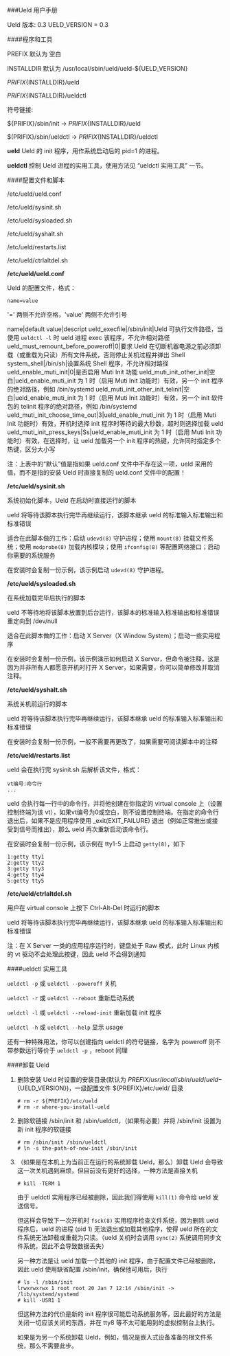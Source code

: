 ###Ueld 用户手册

Ueld 版本: 0.3
UELD_VERSION = 0.3

####程序和工具

PREFIX 默认为 空白

INSTALLDIR 默认为 /usr/local/sbin/ueld/ueld-${UELD_VERSION}

${PRIFIX}${INSTALLDIR}/ueld

${PRIFIX}${INSTALLDIR}/ueldctl

符号链接:

${PRIFIX}/sbin/init -> ${PRIFIX}${INSTALLDIR}/ueld

$(PRIFIX}/sbin/ueldctl -> ${PRIFIX}${INSTALLDIR}/ueldctl

**ueld** Ueld 的 init 程序，用作系统启动后的 pid=1 的进程。

**ueldctl** 控制 Ueld 进程的实用工具，使用方法见 “ueldctl 实用工具” 一节。

####配置文件和脚本

/etc/ueld/ueld.conf

/etc/ueld/sysinit.sh

/etc/ueld/sysloaded.sh

/etc/ueld/syshalt.sh

/etc/ueld/restarts.list

/etc/ueld/ctrlaltdel.sh

**/etc/ueld/ueld.conf**

Ueld 的配置文件，格式：

```
name=value
```

'=' 两侧不允许空格，'value' 两侧不允许引号

name|default value|descript
ueld_execfile|/sbin/init|Ueld 可执行文件路径，当使用 `ueldctl -l` 时 ueld 进程 exec 该程序，不允许相对路径
ueld_must_remount_before_poweroff|0|要求 Ueld 在切断机器电源之前必须卸载（或重载为只读）所有文件系统，否则停止关机过程并弹出 Shell
system_shell|/bin/sh|设置系统 Shell 程序，不允许相对路径
ueld_enable_muti_init|0|是否启用 Muti Init 功能
ueld_muti_init_other_init|空白|ueld_enable_muti_init 为 1 时（启用 Muti Init 功能时）有效，另一个 init 程序的绝对路径，例如 /bin/systemd
ueld_muti_init_other_init_telinit|空白|ueld_enable_muti_init 为 1 时（启用 Muti Init 功能时）有效，另一个 init 软件包的 telinit 程序的绝对路径，例如 /bin/systemd
ueld_muti_init_choose_time_out|3|ueld_enable_muti_init 为 1 时（启用 Muti Init 功能时）有效，开机时选择 init 程序时等待的最大秒数，超时则选择加载 ueld
ueld_muti_init_press_keys|Ss|ueld_enable_muti_init 为 1 时（启用 Muti Init 功能时）有效，在选择时，让 ueld 加载另一个 init 程序的热键，允许同时指定多个热键，区分大小写

注：上表中的“默认”值是指如果 ueld.conf 文件中不存在这一项，ueld 采用的值，而不是指的安装 Ueld 时直接复制的 ueld.conf 文件中的配置！

**/etc/ueld/sysinit.sh**

系统初始化脚本，Ueld 在启动时直接运行的脚本

ueld 将等待该脚本执行完毕再继续运行，该脚本继承 ueld 的标准输入标准输出和标准错误

适合在此脚本做的工作：启动 `udevd(8)` 守护进程；使用 `mount(8)` 挂载文件系统；使用 `modprobe(8)` 加载内核模块；使用 `ifconfig(8)` 等配置网络接口；启动你需要的系统服务

在安装时会复制一份示例，该示例启动 `udevd(8)` 守护进程。

**/etc/ueld/sysloaded.sh**

在系统加载完毕后执行的脚本

ueld 不等待地将该脚本放置到后台运行，该脚本的标准输入标准输出和标准错误重定向到 /dev/null

适合在此脚本做的工作：启动 X Server（X Window System）；启动一些实用程序

在安装时会复制一份示例，该示例演示如何启动 X Server，但命令被注释，这是因为并非所有人都愿意开机时打开 X Server，如果需要，你可以简单修改并取消注释。

**/etc/ueld/syshalt.sh**

系统关机前运行的脚本

ueld 将等待该脚本执行完毕再继续运行，该脚本继承 ueld 的标准输入标准输出和标准错误

在安装时会复制一份示例，一般不需要再更改了，如果需要可阅读脚本中的注释

**/etc/ueld/restarts.list**

ueld 会在执行完 sysinit.sh 后解析该文件，格式：

```
vt编号:命令行
...
```

ueld 会执行每一行中的命令行，并将他创建在你指定的 virtual console 上（设置控制终端为该 vt），如果vt编号为0或空白，则不设置控制终端。在指定的命令行退出后，如果不是应用程序使用 _exit(EXIT_FAILURE) 退出（例如正常推出或接受到信号而推出），那么 ueld 再次重新启动该命令行。

在安装时会复制一份示例，该示例在 tty1-5 上启动 `getty(8)`，如下

```
1:getty tty1
2:getty tty2
3:getty tty3
4:getty tty4
5:getty tty5
```

**/etc/ueld/ctrlaltdel.sh**

用户在 virtual console 上按下 Ctrl-Alt-Del 时运行的脚本

ueld 将等待该脚本执行完毕再继续运行，该脚本继承 ueld 的标准输入标准输出和标准错误

注：在 X Server 一类的应用程序运行时，键盘处于 Raw 模式，此时 Linux 内核的 vt 驱动不会处理此按键，因此 ueld 不会得到通知

####ueldctl 实用工具

`ueldctl -p` 或 `ueldctl --poweroff` 关机

`ueldctl -r` 或 `ueldctl --reboot` 重新启动系统

`ueldctl -l` 或 `ueldctl --reload-init` 重新加载 init 程序

`ueldctl -h` 或 `ueldctl --help` 显示 usage

还有一种特殊用法，你可以创建指向 ueldctl 的符号链接，名字为 poweroff 则不带参数运行等价于 `ueldctl -p` ，reboot 同理

####卸载 Ueld

1. 删除安装 Ueld 时设置的安装目录(默认为 ${PREFIX}/usr/local/sbin/ueld/ueld-${UELD_VERSION})，一级配置文件 ${PREFIX}/etc/ueld/ 目录

	```
	# rm -r ${PREFIX}/etc/ueld
	# rm -r where-you-install-ueld
	```

2. 删除软链接 /sbin/init 和 /sbin/ueldctl，（如果有必要）并将 /sbin/init 设置为新 init 程序的软链接

	```
	# rm /sbin/init /sbin/ueldctl
	# ln -s the-path-of-new-init /sbin/init
	```

3. （如果是在本机上为当前正在运行的系统卸载 Ueld，那么）卸载 Ueld 会导致这一次关机遇到麻烦，但目前没有更好的选择，一种方法是直接关机

	```
	# kill -TERM 1
	```

	由于 ueldctl 实用程序已经被删除，因此我们得使用 `kill(1)` 命令给 ueld 发送信号。

	但这样会导致下一次开机时 `fsck(8)` 实用程序检查文件系统，因为删除 ueld 程序后，ueld 的进程 (pid 1) 无法退出或加载其他程序，使得 ueld 所在的文件系统无法卸载或重载为只读。（ueld 关机时会调用 `sync(2)` 系统调用同步文件系统，因此不会导致数据丢失）

	另一种方法是让 ueld 加载一个其他的 init 程序，由于配置文件已经被删除，因此 ueld 使用缺省配置 /sbin/init，确保他可用后，执行

	```
	# ls -l /sbin/init
	lrwxrwxrwx 1 root root 20 Jan 7 12:14 /sbin/init -> /lib/systemd/systemd
	# kill -USR1 1
	```

	但这种方法的代价是新的 init 程序很可能启动系统服务等，因此最好的方法是关闭一切应该关闭的东西，并在 tty8 等不太可能用到的虚拟控制台上执行。

	如果是为另一个系统卸载 Ueld，例如，情况是嵌入式设备准备的根文件系统，那么不需要此步。

